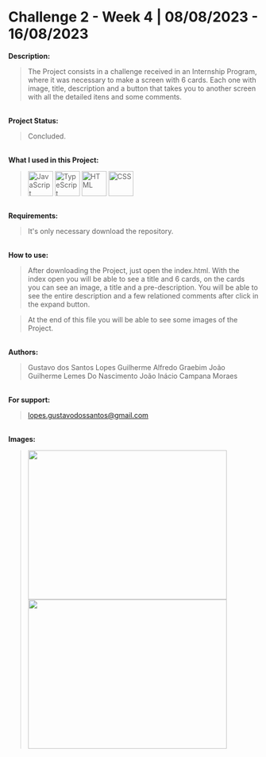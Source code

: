 # Challenge 2 - Week 4 | 08/08/2023 - 16/08/2023

**Description:**

>The Project consists in a challenge received in an Internship Program, where it was necessary to make a screen with 6 cards.
Each one with image, title, description and a button that takes you to another screen with all the detailed itens and some comments.

<br> **Project Status:**
>Concluded.

<br> **What I used in this Project:**<br>
><img align="center" alt="JavaScript" height="50" width="50" title="JavaScript" src="https://skillicons.dev/icons?i=js"> <img align="center" alt="TypeScript" height="50" width="50" title="TypeScript" src="https://skillicons.dev/icons?i=ts"> <img align="center" alt="HTML" height="50" width="50" title="HTML" src="https://skillicons.dev/icons?i=html"> <img align="center" alt="CSS" height="50" width="50" title="CSS" src="https://skillicons.dev/icons?i=css">

<br> **Requirements:**
>It's only necessary download the repository.

<br> **How to use:**
>After downloading the Project, just open the index.html.
>With the index open you will be able to see a title and 6 cards,
>on the cards you can see an image, a title and a pre-description.
>You will be able to see the entire description and a few relationed comments after click in the expand button.

>At the end of this file you will be able to see some images of the Project.

<br> **Authors:**
>Gustavo dos Santos Lopes
>Guilherme Alfredo Graebim
>João Guilherme Lemes Do Nascimento
>João Inácio Campana Moraes

<br> **For support:**
>lopes.gustavodossantos@gmail.com

<br> **Images:**
><img src="https://github.com/lopes-gustavodossantos/Challenge_1_Week_4_Compass.UOL/assets/94156483/178d2523-b21e-47d0-bfc0-59dbd0e414db" width="400" height="300">
><img src="https://github.com/lopes-gustavodossantos/Challenge_1_Week_4_Compass.UOL/assets/94156483/db7343ac-8600-444d-b2e7-cdf6373822cc" width="400" height="300">

